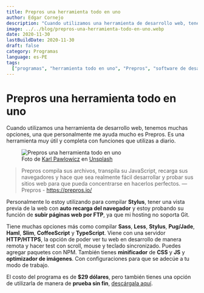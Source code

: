 ```yaml
---
title: Prepros una herramienta todo en uno
author: Edgar Cornejo
description: "Cuando utilizamos una herramienta de desarrollo web, tenemos muchas opciones, una que personalmente me ayuda mucho es Prepros. Es una herramienta muy útil y completa con funciones que utilizas a diario. Personalmente lo estoy utilizando para compilar Stylus, tener una vista previa de la web con auto recarga del navegador y estoy probando su función de subir páginas web por FTP, ya que mi hosting no soporta Git."
image: ../../blog/prepros-una-herramienta-todo-en-uno.webp
date: 2020-11-30
lastBuildDate: 2020-11-30
draft: false
category: Programas
language: es-PE
tags:
  ["programas", "herramienta todo en uno", "Prepros", "software de desarrollo"]
---
```


# Prepros una herramienta todo en uno

Cuando utilizamos una herramienta de desarrollo web, tenemos muchas opciones, una que personalmente me ayuda mucho es Prepros. Es una herramienta muy útil y completa con funciones que utilizas a diario.

<figure>
  <img src="../../blog/prepros-una-herramienta-todo-en-uno.webp" alt="Prepros una herramienta todo en uno"/>
  <figcaption>Foto de <a href="https://unsplash.com/es/@karlp" title="Karl Pawlowicz" target="_blank">Karl Pawlowicz</a> en <a href="https://unsplash.com/es/fotos/un-monitor-de-computadora-sentado-encima-de-un-escritorio-de-madera-gbRaa67fEPo" title="Unsplash" target="_blank">Unsplash</a>
  </figcaption>
</figure>

> Prepros compila sus archivos, transpila su JavaScript, recarga sus navegadores y hace que sea realmente fácil desarrollar y probar sus sitios web para que pueda concentrarse en hacerlos perfectos. — Prepros - https://prepros.io/

Personalmente lo estoy utilizando para compilar **Stylus**, tener una vista previa de la web con **auto recarga del navegador** y estoy probando su función de **subir páginas web por FTP**, ya que mi hosting no soporta Git.

Tiene muchas opciones más como compilar **Sass**, **Less**, **Stylus**, **Pug/Jade**, **Haml**, **Slim**, **CoffeeScript** y **TypeScript**. Viene con una servidor **HTTP/HTTPS**, la opción de poder ver tu web en desarrollo de manera remota y hacer test con scroll, mouse y teclado sincronizado. Puedes agregar paquetes con NPM. También tienes **minificador** de **CSS** y **JS** y **optimizador de imágenes**. Con configuraciones para que se adecúe a tu modo de trabajo.

El costo del programa es de **$29 dólares**, pero también tienes una opción de utilizarla de manera de **prueba sin fin**, <a href="https://prepros.io/" title="descárgala aquí" target="_blank">descárgala aquí</a>.
